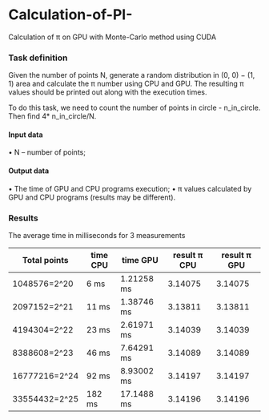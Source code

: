 # Calculation-of-PI-
Calculation of π on GPU with Monte-Carlo method using CUDA

### Task definition
Given the number of points N, generate a random distribution in (0, 0) − (1, 1) area and calculate the π number
using CPU and GPU. The resulting π values should be printed out along with the execution times.

To do this task, we need to count the number of points in circle - n_in_circle. Then find 4* n_in_circle/N.

#### Input data
• N – number of points;
#### Output data
• The time of GPU and CPU programs execution;
• π values calculated by GPU and CPU programs (results may be different).

### Results

The average time in milliseconds for 3 measurements

| Total points  | time CPU |  time GPU  | result π CPU | result π GPU  |
|---------------|----------|------------|--------------|---------------|
| 1048576=2^20  | 6 ms     | 1.21258 ms |   3.14075    |    3.14075    |
| 2097152=2^21  | 11 ms    | 1.38746 ms |   3.13811    |    3.13811    |
| 4194304=2^22  | 23 ms    | 2.61971 ms |   3.14039    |    3.14039    |
| 8388608=2^23  | 46 ms    | 7.64291 ms |   3.14089    |    3.14089    |
| 16777216=2^24 | 92 ms    | 8.93002 ms |   3.14197    |    3.14197    |
| 33554432=2^25 | 182 ms   | 17.1488 ms |   3.14196    |    3.14196    |
   
